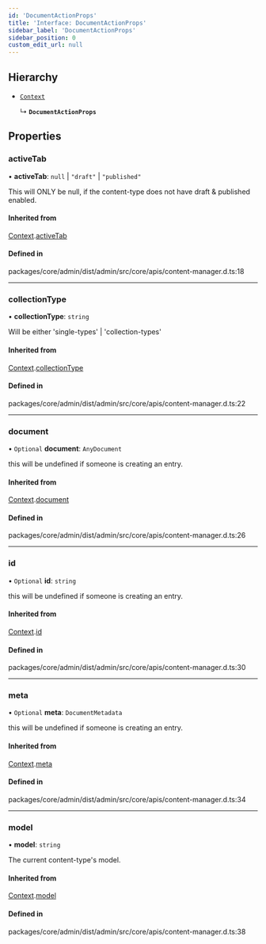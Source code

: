```yaml
---
id: 'DocumentActionProps'
title: 'Interface: DocumentActionProps'
sidebar_label: 'DocumentActionProps'
sidebar_position: 0
custom_edit_url: null
---
```


## Hierarchy

- [`Context`](Context.md)

  ↳ **`DocumentActionProps`**

## Properties

### activeTab

• **activeTab**: `null` \| `"draft"` \| `"published"`

This will ONLY be null, if the content-type
does not have draft & published enabled.

#### Inherited from

[Context](Context.md).[activeTab](Context.md#activetab)

#### Defined in

packages/core/admin/dist/admin/src/core/apis/content-manager.d.ts:18

---

### collectionType

• **collectionType**: `string`

Will be either 'single-types' | 'collection-types'

#### Inherited from

[Context](Context.md).[collectionType](Context.md#collectiontype)

#### Defined in

packages/core/admin/dist/admin/src/core/apis/content-manager.d.ts:22

---

### document

• `Optional` **document**: `AnyDocument`

this will be undefined if someone is creating an entry.

#### Inherited from

[Context](Context.md).[document](Context.md#document)

#### Defined in

packages/core/admin/dist/admin/src/core/apis/content-manager.d.ts:26

---

### id

• `Optional` **id**: `string`

this will be undefined if someone is creating an entry.

#### Inherited from

[Context](Context.md).[id](Context.md#id)

#### Defined in

packages/core/admin/dist/admin/src/core/apis/content-manager.d.ts:30

---

### meta

• `Optional` **meta**: `DocumentMetadata`

this will be undefined if someone is creating an entry.

#### Inherited from

[Context](Context.md).[meta](Context.md#meta)

#### Defined in

packages/core/admin/dist/admin/src/core/apis/content-manager.d.ts:34

---

### model

• **model**: `string`

The current content-type's model.

#### Inherited from

[Context](Context.md).[model](Context.md#model)

#### Defined in

packages/core/admin/dist/admin/src/core/apis/content-manager.d.ts:38
